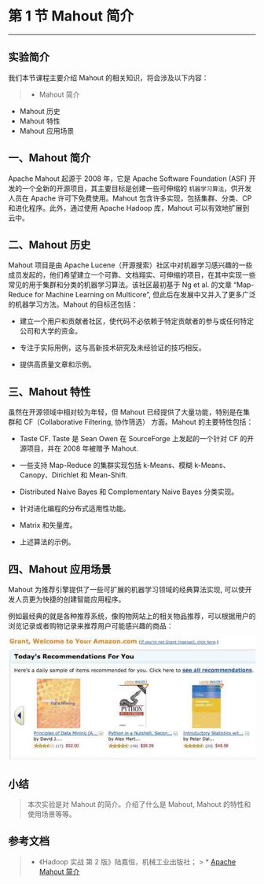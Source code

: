 # 第 1 节 Mahout 简介

* * *

## 实验简介

我们本节课程主要介绍 Mahout 的相关知识，将会涉及以下内容：

> * Mahout 简介

*   Mahout 历史
*   Mahout 特性
*   Mahout 应用场景

## 一、Mahout 简介

Apache Mahout 起源于 2008 年，它是 Apache Software Foundation (ASF) 开发的一个全新的开源项目，其主要目标是创建一些可伸缩的 `机器学习算法`，供开发人员在 Apache 许可下免费使用。Mahout 包含许多实现，包括集群、分类、CP 和进化程序。此外，通过使用 Apache Hadoop 库，Mahout 可以有效地扩展到云中。

## 二、Mahout 历史

Mahout 项目是由 Apache Lucene（开源搜索）社区中对机器学习感兴趣的一些成员发起的，他们希望建立一个可靠、文档翔实、可伸缩的项目，在其中实现一些常见的用于集群和分类的机器学习算法。该社区最初基于 Ng et al. 的文章 “Map-Reduce for Machine Learning on Multicore”, 但此后在发展中又并入了更多广泛的机器学习方法。Mahout 的目标还包括：

*   建立一个用户和贡献者社区，使代码不必依赖于特定贡献者的参与或任何特定公司和大学的资金。

*   专注于实际用例，这与高新技术研究及未经验证的技巧相反。

*   提供高质量文章和示例。

## 三、Mahout 特性

虽然在开源领域中相对较为年轻，但 Mahout 已经提供了大量功能，特别是在集群和 CF（Collaborative Filtering, 协作筛选） 方面。Mahout 的主要特性包括：

*   Taste CF. Taste 是 Sean Owen 在 SourceForge 上发起的一个针对 CF 的开源项目，并在 2008 年被赠予 Mahout.

*   一些支持 Map-Reduce 的集群实现包括 k-Means、模糊 k-Means、Canopy、Dirichlet 和 Mean-Shift.

*   Distributed Naive Bayes 和 Complementary Naive Bayes 分类实现。

*   针对进化编程的分布式适用性功能。

*   Matrix 和矢量库。

*   上述算法的示例。

## 四、Mahout 应用场景

Mahout 为推荐引擎提供了一些可扩展的机器学习领域的经典算法实现, 可以使开发人员更为快捷的创建智能应用程序。

例如最经典的就是各种推荐系统，像购物网站上的相关物品推荐，可以根据用户的浏览记录或者购物记录来推荐用户可能感兴趣的商品：

![图片描述信息](img/1c1b66303ddc3de5f913701f9c4b4456.jpg)

## 小结

> 本次实验是对 Mahout 的简介。介绍了什么是 Mahout, Mahout 的特性和使用场景等等。

## 参考文档

> * 《Hadoop 实战 第 2 版》陆嘉恒，机械工业出版社； > * [Apache Mahout 简介](http://www.ibm.com/developerworks/cn/java/j-mahout/)
